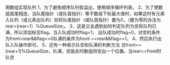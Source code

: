 用数组实现队列
1、为了避免顺序队列假溢出，使用顺序循环列表。
2、为了使数组首尾相连，当队尾指针（或队首指针）等于数组下标最大值时，如果这时有元素入队列（或元素出队列）则将队尾指针（或队首指针）置为0，（置为零的办法为rear=(rear+1）%QueueSize;。
3、这是又会遇到如何判定队列为空和队列已满，所以添加标志flag，当入队成功时flag=1，
出队成功时flag=0，对空的条件为front=rear&&flag==0队满的条件为front ==rear&&flag==1。
4、然后执行出队入队操作即可。
5、还有一种表示队空和队满的判断方法  当front==(rear+1)%QueueSize，队满，但是此时数组将空出一个位置。当rear==front时队空
